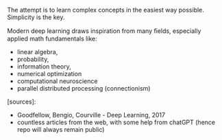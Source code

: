 The attempt is to learn complex concepts in the easiest way possible. Simplicity is the key.

Modern deep learning draws inspiration from many ﬁelds, especially applied math fundamentals like:
- linear algebra,
- probability,
- information theory,
- numerical optimization
- computational neuroscience
- parallel distributed processing (connectionism)


[sources]:
 - Goodfellow, Bengio, Courville - Deep Learning, 2017
 - countless articles from the web, with some help from chatGPT (hence repo will always remain public)
 
